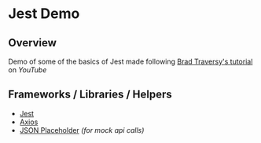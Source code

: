 # Jest Demo

## Overview
Demo of some of the basics of Jest made following [Brad Traversy's tutorial](https://www.youtube.com/watch?v=7r4xVDI2vho) on *YouTube*

## Frameworks / Libraries / Helpers
- [Jest](https://jestjs.io/)
- [Axios](https://www.npmjs.com/package/axios)
- [JSON Placeholder](https://jsonplaceholder.typicode.com/) *(for mock api calls)*